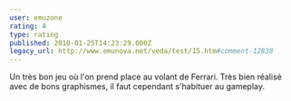 ```yaml
---
user: emuzone
rating: 4
type: rating
published: 2010-01-25T14:23:29.000Z
legacy_url: http://www.emunova.net/veda/test/15.htm#comment-12838
---
```

Un très bon jeu où l'on prend place au volant de Ferrari. Très bien réalisé avec de bons graphismes, il faut cependant s'habituer au gameplay.